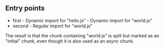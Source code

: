 ## Entry points
- first
		- Dynamic import for "hello.js"
			- Dynamic import for "world.js"
- second
		- Regular import for "world.js"

The result is that the chunk containing "world.js" is split but marked as an
"initial" chunk, even though it is also used as an async chunk.
